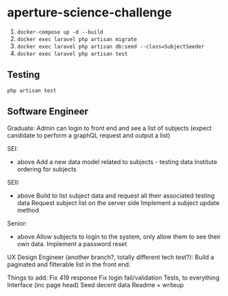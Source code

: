 # aperture-science-challenge

1. ``` docker-compose up -d --build ```
2. ``` docker exec laravel php artisan migrate ```
3. ``` docker exec laravel php artisan db:seed --class=SubjectSeeder ```
4. ``` docker exec laravel php artisan test ```


## Testing 
```php artisan test```

## Software Engineer

Graduate:
Admin can login to front end and see a list of subjects (expect candidate to perform a graphQL request and output a list)

SEI:
+ above
Add a new data model related to subjects - testing data
Institute ordering for subjects

SEII:
+ above
Build to list subject data and request all their associated testing data
Request subject list on the server side
Implement a subject update method

Senior:
+ above
Allow subjects to login to the system, only allow them to see their own data.
Implement a password reset


UX Design Engineer (another branch?, totally different tech test?):
Build a paginated and filterable list in the front end.

Things to add:
Fix 419 response
Fix login fail/validation
Tests, to everything
Interface (inc page head)
Seed decent data
Readme + writeup